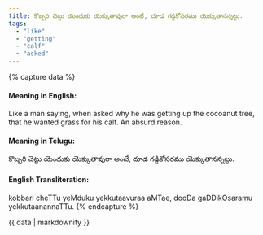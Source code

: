 ```yaml
---
title: కొబ్బరి చెట్టు యెందుకు యెక్కుతావురా అంటే, దూడ గడ్డికోసరము యెక్కుతానన్నట్టు.
tags:
  - "like"
  - "getting"
  - "calf"
  - "asked"
---
```


{% capture data %}
#### Meaning in English:
Like a man saying, when asked why he was getting up the cocoanut tree, that he wanted grass for his calf.
An absurd reason.

#### Meaning in Telugu:
కొబ్బరి చెట్టు యెందుకు యెక్కుతావురా అంటే, దూడ గడ్డికోసరము యెక్కుతానన్నట్టు.

#### English Transliteration:
kobbari cheTTu yeMduku yekkutaavuraa aMTae, dooDa gaDDikOsaramu yekkutaanannaTTu.
{% endcapture %}

{{ data | markdownify }}

